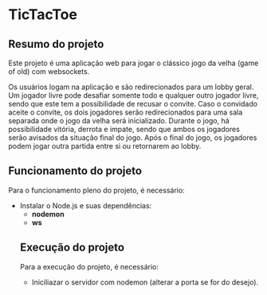 # TicTacToe

## Resumo do projeto

Este projeto é uma aplicação web para jogar o clássico jogo da velha (game of old) com websockets.

Os usuários logam na aplicação e são redirecionados para um lobby geral. Um jogador livre pode desafiar somente todo e qualquer outro jogador livre, sendo que este tem a possibilidade de recusar o convite. Caso o convidado aceite o convite, os dois jogadores serão redirecionados para uma sala separada onde o jogo da velha será inicializado. Durante o jogo, há possibilidade vitória, derrota e impate, sendo que ambos os jogadores serão avisados da situação final do jogo. Após o final do jogo, os jogadores podem jogar outra partida entre si ou retornarem ao lobby. 

## Funcionamento do projeto

Para o funcionamento pleno do projeto, é necessário:

<ul>
<li> Instalar o Node.js e suas dependências: <ul>
  <li> <b>nodemon</b></li>
  <li> <b>ws</b></li>
 </ul> </li>
  
  ## Execução do projeto
  
  Para a execução do projeto, é necessário:

<ul>
  <li> Iniciliazar o servidor com nodemon (alterar a porta se for do desejo). </li>
 </ul>
  
  

